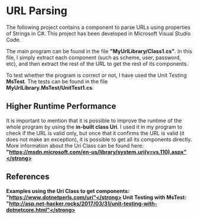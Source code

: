 <h1>URL Parsing</h1>

The following project contains a component to parse URLs using properties of Strings in C#. This project has been developed in Microsoft Visual Studio Code.

The main program can be found in the file <strong>"MyUrlLibrary/Class1.cs"</strong>. In this file, I simply extract each component (such as scheme, user, password, etc), and then extract the rest of the URL to get the rest of its components.

To test whether the program is correct or not, I have used the Unit Testing <strong>MsTest</strong>. The tests can be found in the file <strong>MyUrlLibrary.MsTest/UnitTest1.cs</strong>.

<h2>Higher Runtime Performance</h2>

It is important to mention that it is possible to improve the runtime of the whole program by using the <strong>in-built class Uri</strong>. I used it in my program to check if the URL is valid only, but once that it confirms the URL is valid (it does not make an exception), it is possible to get all its components directly. More information about the Uri Class can be found here: <strong>"https://msdn.microsoft.com/en-us/library/system.uri(v=vs.110).aspx"</strong>

<h2>References</h2>

Examples using the Uri Class to get components: <strong>"https://www.dotnetperls.com/uri"</strong>
Unit Testing with MsTest: <strong>"http://asp.net-hacker.rocks/2017/03/31/unit-testing-with-dotnetcore.html"</strong>

